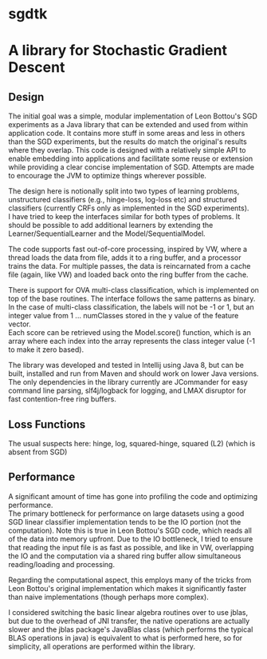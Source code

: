 sgdtk
=====

# A library for Stochastic Gradient Descent

## Design

The initial goal was a simple, modular implementation of Leon Bottou's SGD experiments as a Java library that can be 
extended and used from within application code.  It contains more stuff in some areas and less in others than the SGD 
experiments, but the results do match the original's results where they overlap.  This code is designed with a
relatively simple API to enable embedding into applications and facilitate some reuse or extension while providing a
clear concise implementation of SGD.  Attempts are made to encourage the JVM to optimize things wherever possible.

The design here is notionally split into two types of learning problems, unstructured classifiers (e.g., hinge-loss,
log-loss etc) and structured classifiers (currently CRFs only as implemented in the SGD experiments).  
I have tried to keep the interfaces similar for both types of problems.  It should be possible to add additional
learners by extending the Learner/SequentialLearner and the Model/SequentialModel.

The code supports fast out-of-core processing, inspired by VW, where a thread loads the data from file, 
adds it to a ring buffer, and a processor trains the data.  For multiple passes, the data is reincarnated from a 
cache file (again, like VW) and loaded back onto the ring buffer from the cache.

There is support for OVA multi-class classification, which is implemented on top of the base routines.
The interface follows the same patterns as binary.  In the case of multi-class classification, the labels will 
not be -1 or 1, but an integer value from 1 ... numClasses stored in the y value of the feature vector.  
Each score can be retrieved using the Model.score() function, which is an array where each index into the 
array represents the class integer value (-1 to make it zero based).

The library was developed and tested in Intellij using Java 8, but can be built, installed and run from Maven and 
should work on lower Java versions.  The only dependencies in the library currently are JCommander for easy command
line parsing, slf4j/logback for logging, and LMAX disruptor for fast contention-free ring buffers.

## Loss Functions

The usual suspects here: hinge, log, squared-hinge, squared (L2) (which is absent from SGD)

## Performance

A significant amount of time has gone into profiling the code and optimizing performance.  
The primary bottleneck for performance on large datasets using a good SGD linear classifier implementation
tends to be the IO portion (not the computation). Note this is true in Leon Bottou's SGD code, which reads 
all of the data into memory upfront. Due to the IO bottleneck, I tried to ensure that reading the input file is as
fast as possible, and like in VW, overlapping the IO and the computation via a shared ring buffer allow simultaneous
reading/loading and processing.

Regarding the computational aspect, this employs many of the tricks from Leon Bottou's original implementation which makes
it significantly faster than naive implementations (though perhaps more complex).

I considered switching the basic linear algebra routines over to use jblas, but due to the overhead of JNI transfer,
the native operations are actually slower and the jblas package's JavaBlas class (which performs the typical BLAS
operations in java) is equivalent to what is performed here, so for simplicity, all operations are performed within the library.

